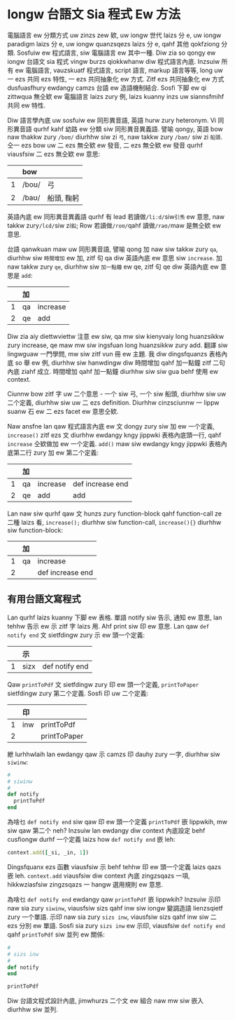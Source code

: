 # Iongw 台語文 Sia 程式 Ew 方法

電腦語言 ew 分類方式 uw zinzs zew 欵, uw iongw 世代 laizs 分 e, uw iongw paradigm laizs 分 e, uw iongw quanzsqezs laizs 分 e, qahf 其他 qokfziong 分類. Sosfuiw ew 程式語言, siw 電腦語言 ew 其中一種. Diw zia so qongy ew iongw 台語文 sia 程式 vingw burzs qiokkwhanw diw 程式語言內底. Inzsuiw 所有 ew 電腦語言, vauzskuatf 程式語言, script 語言, markup 語言等等, long uw 一 ezs 共同 ezs 特性, 一 ezs 共同抽象化 ew 方式. Zitf ezs 共同抽象化 ew 方式 dusfuasfhury ewdangy camzs 台語 ew 造語機制結合. Sosfi 下脚 ew qi zittwqua 無仝欵 ew 電腦語言 laizs zury 例, laizs kuanny inzs uw siannsfmihf 共同 ew 特性.

Diw 語言學內底 uw sosfuiw ew 同形異音語, 英語 hurw zury heteronym. Vi 同形異音語 qurhf kahf 幼路 ew 分類 siw 同形異音異義語. 譬喻 qongy, 英語 bow naw thakkw zury `/boʊ/` diurhhw siw zi `弓`, naw takkw zury `/baʊ/` siw zi `船頭`. 仝一 ezs bow uw 二 ezs 無仝欵 ew 發音, 二 ezs 無仝欵 ew 發音 qurhf viausfsiw 二 ezs 無仝欵 ew 意思:

| | bow | |
| :--- | :--- | :--- |
| 1 | /boʊ/ | 弓 |
| 2 | /baʊ/ | 船頭, 鞠躬 |

英語內底 ew 同形異音異義語 qurhf 有 lead 若讀做`/liːd/`siw`引𤆬` ew 意思, naw takkw zury`/lɛd/`siw zi`鉛`; Row 若讀做`/roʊ/`qahf 讀做`/raʊ/`maw 是無仝欵 ew 意思.

台語 qanwkuan maw uw 同形異音語, 譬喻 qong 加 naw siw takkw zury `qa`, diurhhw siw `時間增加` ew 加, zitf 句 qa diw 英語內底 ew 意思 siw `increase`. 加 naw takkw zury `qe`, diurhhw siw `加一點鐘` ew qe, zitf 句 qe diw 英語內底 ew 意思是 `add`:

| | 加 | |
| :--- | :--- | :--- |
| 1 | qa | increase |
| 2 | qe | add |

Diw zia aiy diettwviettw 注意 ew siw, qa mw siw kienyvaiy long huanzsikkw zury increase, qe maw mw siw ingsfuan long huanzsikkw zury add. 翻譯 siw lingwguaw 一門學問, mw siw zitf vun 冊 ew 主題. 我 diw dingsfquanzs 表格內底 so 舉 ew 例, diurhhw siw hanwdingw diw 時間增加 qahf 加一點鐘 zitf 二句內底 ziahf 成立. 時間增加 qahf 加一點鐘 diurhhw siw siw gua behf 使用 ew context.

Ciunnw bow zitf 字 uw 二个意思 - 一个 siw 弓, 一个 siw 船頭, diurhhw siw uw 二个定義, diurhhw siw uw 二 ezs definition. Diurhhw cinzsciunnw 一 lippw suanw 石 ew 二 ezs facet ew 意思仝欵.

Naw ansfne lan qaw 程式語言內底 ew 文 dongy zury siw 加 ew 一个定義, `increase()` zitf ezs 文 diurhhw ewdangy kngy jippwki 表格內底頭一行, qahf `increase` 仝欵做加 ew 一个定義. `add()` maw siw ewdangy kngy jippwki 表格內底第二行 zury 加 ew 第二个定義:

| | 加 | | |
| :--- | :--- | :--- | :--- |
| 1 | qa | increase | def increase end |
| 2 | qe | add | add |

Lan naw siw qurhf qaw 文 hunzs zury function-block qahf function-call ze 二種 laizs 看, `increase();` diurhhw siw function-call, `increase(){}` diurhhw siw function-block:

| | 加 | |
| :--- | :--- | :--- |
| 1 | qa | increase |
| 2 | | def increase end |

## 有用台語文寫程式

Lan qurhf laizs kuanny 下脚 ew 表格. 單語 notify siw 告示, 通知 ew 意思, lan tehhw 告示 ew 示 zitf 字 laizs 用. Ahf print siw 印 ew 意思. Lan qaw `def notify end` 文 sietfdingw zury 示 ew 頭一个定義:

| | 示 | |
| :--- | :--- | :--- |
| 1 | sizx | def notify end |

Qaw `printToPdf` 文 sietfdingw zury 印 ew 頭一个定義, `printToPaper` sietfdingw zury 第二个定義. Sosfi 印 uw 二个定義:

| | 印 | |
| :--- | :--- | :--- |
| 1 | inw | printToPdf |
| 2 | | printToPaper |

紲 lurhhwlaih lan ewdangy qaw 示 camzs 印 dauhy zury 一字, diurhhw siw `siwinw`:

```ruby
#
# siwinw
#
def notify
  printToPdf
end
```

為啥乜 `def notify end` siw qaw 印 ew 頭一个定義 `printToPdf` 嵌 lippwkih, mw siw qaw 第二个 neh? Inzsuiw lan ewdangy diw context 內底設定 behf cusfiongw durhf 一个定義 laizs how `def notify end` 嵌 leh:

```ruby
context.add([_si, _in, 1])
```

Dingsfquanx ezs 函數 viausfsiw 示 behf tehhw 印 ew 頭一个定義 laizs qazs 嵌 leh. `context.add` viausfsiw diw context 內底 zingzsqazs 一項, hikkwziasfsiw zingzsqazs 一 hangw 選用規則 ew 意思.

為啥乜 `def notify end` ewdangy qaw `printToPdf` 嵌 lippwkih? Inzsuiw 示印 naw sia zury `siwinw`, viausfsiw sizs qahf inw siw iongw 變調造語 lienzsqietf zury 一个單語. 示印 naw sia zury `sizs inw`, viausfsiw sizs qahf inw siw 二 ezs 分別 ew 單語. Sosfi sia zury `sizs inw` ew 示印, viausfsiw `def notify end` qahf `printToPdf` siw 並列 ew 關係:

```ruby
#
# sizs inw
#
def notify
end

printToPdf
```

Diw 台語文程式設計內底, jimwhurzs 二个文 ew 組合 naw mw siw 嵌入 diurhhw siw 並列.
